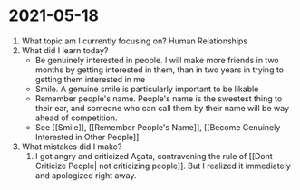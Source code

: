 # 2021-05-18

1. What topic am I currently focusing on?
	Human Relationships
2.  What did I learn today?
	- Be genuinely interested in people. I will make more friends in two months by getting interested in them, than in two years in trying to getting them interested in me
	- Smile. A genuine smile is particularly important to be likable
	- Remember people's name. People's name is the sweetest thing to their ear, and someone who can call them by their name will be way ahead of competition.
	- See [[Smile]], [[Remember People's Name]], [[Become Genuinely Interested in Other People]]
3. What mistakes did I make?
	1. I got angry and criticized Agata, contravening the rule of [[Dont Criticize People| not criticizing people]]. But I realized it immediately and apologized right away.

